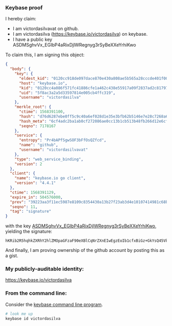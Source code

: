 ### Keybase proof

I hereby claim:

  * I am victordasilvavat on github.
  * I am victordasilva (https://keybase.io/victordasilva) on keybase.
  * I have a public key ASDMSghvVx_EGIbP4aRixDjlWRegnyg3rSyBeXXeYrhiKwo

To claim this, I am signing this object:

```json
{
  "body": {
    "key": {
      "eldest_kid": "0120cc918de097dace870e430a808ae5b565a28cccde401f0058a35a3b2734ede6b70a",
      "host": "keybase.io",
      "kid": "0120cc4a086f571fc41886cfe1a462c438e55917a09f2837ad2c817975de62b8622b0a",
      "uid": "5f8ac3a2a5d33597814e005cb4ffc319",
      "username": "victordasilva"
    },
    "merkle_root": {
      "ctime": 1568391100,
      "hash": "d76d6287ebe0ff5c9c40a6ef028d1e35e3bfb62b5146e7e28c7268a65eb49542acc9ed32a2ace5c4cd06e4270b7d7d036e81de1898493e742ce9f75f6bab1442",
      "hash_meta": "6cf4adc2ba1ab0cf272086ae0cc13b1cb513b48fb266d12e6cf9ef803e68563c",
      "seqno": 7178167
    },
    "service": {
      "entropy": "Pr4bAPfSgwSOF3bFfOsQZfcd",
      "name": "github",
      "username": "victordasilvavat"
    },
    "type": "web_service_binding",
    "version": 2
  },
  "client": {
    "name": "keybase.io go client",
    "version": "4.4.1"
  },
  "ctime": 1568391129,
  "expire_in": 504576000,
  "prev": "39223aa3f11ec5987e8109c8354430a13b27f23ab3d4e10107414981c68be8d7",
  "seqno": 11,
  "tag": "signature"
}
```

with the key [ASDMSghvVx_EGIbP4aRixDjlWRegnyg3rSyBeXXeYrhiKwo](https://keybase.io/victordasilva), yielding the signature:

```
hKRib2R5hqhkZXRhY2hlZMOpaGFzaF90eXBlCqNrZXnEIwEgzEoIb1cfxBiGz+GkYsQ45VkXoJ8oN60sgXl13mK4YisKp3BheWxvYWTESpcCC8QgOSI6o/EexZh+gQnINUQwoTsn8jqz1OEBB0FJgcaL6NfEIJc6YTeg7vNyzKmjWUsPE39WLEA8iFrxBQzxwHyCvEXjAgHCo3NpZ8RAPL1hI6a80CeiER6W4YyxZW9n/96femHvetch5xIv9q2YjXn1q/fCnh5RXMQPF3MHah68QnoD0uDL/31WiEJXAahzaWdfdHlwZSCkaGFzaIKkdHlwZQildmFsdWXEIPEAhEX6VdEKhsKEv4SNvhc1KnRLY7PnCCCII/WUbmCMo3RhZ80CAqd2ZXJzaW9uAQ==

```

And finally, I am proving ownership of the github account by posting this as a gist.

### My publicly-auditable identity:

https://keybase.io/victordasilva

### From the command line:

Consider the [keybase command line program](https://keybase.io/download).

```bash
# look me up
keybase id victordasilva
```
